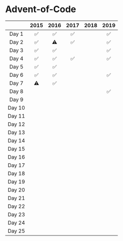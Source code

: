 # Advent-of-Code
|        | 2015 | 2016 | 2017 | 2018 | 2019 |
| :----: | :--: | :--: | :--: | :--: | :--: |
| Day 1  |  ✅   |  ✅   |  ✅   |      |  ✅   |
| Day 2  |  ✅   |  ⚠️   |  ✅   |     |  ✅   |
| Day 3  |  ✅   |  ✅   |      |      |  ✅   |
| Day 4  |  ✅   |  ✅   |  ✅   |      |  ✅   |
| Day 5  |  ✅   |  ✅   |      |      |      |
| Day 6  |  ✅   |  ✅   |      |      |  ✅   |
| Day 7  |  ⚠️   |  ✅   |      |      |      |
| Day 8  |      |      |      |      |  ✅   |
| Day 9  |      |      |      |      |      |
| Day 10 |      |      |      |      |      |
| Day 11 |      |      |      |      |      |
| Day 12 |      |      |      |      |      |
| Day 13 |      |      |      |      |      |
| Day 14 |      |      |      |      |      |
| Day 15 |      |      |      |      |      |
| Day 16 |      |      |      |      |      |
| Day 17 |      |      |      |      |      |
| Day 18 |      |      |      |      |      |
| Day 19 |      |      |      |      |      |
| Day 20 |      |      |      |      |      |
| Day 21 |      |      |      |      |      |
| Day 22 |      |      |      |      |      |
| Day 23 |      |      |      |      |      |
| Day 24 |      |      |      |      |      |
| Day 25 |      |      |      |      |      |